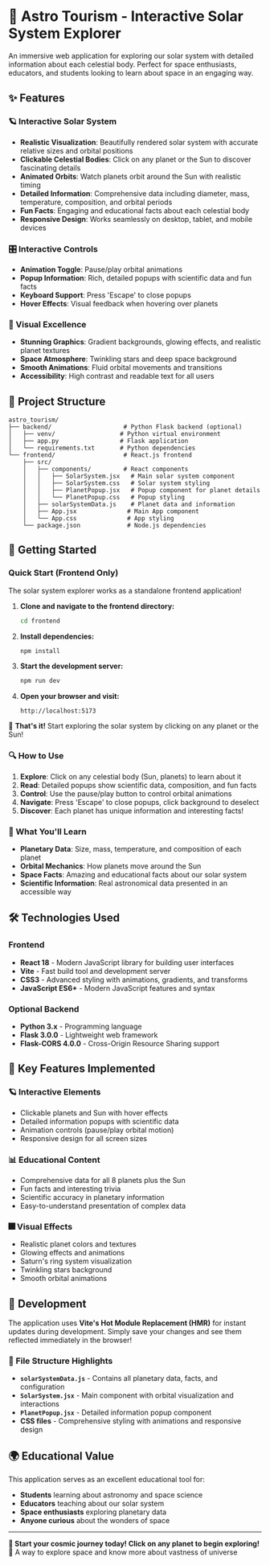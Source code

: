 # 🌌 Astro Tourism - Interactive Solar System Explorer

An immersive web application for exploring our solar system with detailed information about each celestial body. Perfect for space enthusiasts, educators, and students looking to learn about space in an engaging way.

## ✨ Features

### 🪐 Interactive Solar System
- **Realistic Visualization**: Beautifully rendered solar system with accurate relative sizes and orbital positions
- **Clickable Celestial Bodies**: Click on any planet or the Sun to discover fascinating details
- **Animated Orbits**: Watch planets orbit around the Sun with realistic timing
- **Detailed Information**: Comprehensive data including diameter, mass, temperature, composition, and orbital periods
- **Fun Facts**: Engaging and educational facts about each celestial body
- **Responsive Design**: Works seamlessly on desktop, tablet, and mobile devices

### 🎛️ Interactive Controls
- **Animation Toggle**: Pause/play orbital animations
- **Popup Information**: Rich, detailed popups with scientific data and fun facts
- **Keyboard Support**: Press 'Escape' to close popups
- **Hover Effects**: Visual feedback when hovering over planets

### 🎨 Visual Excellence
- **Stunning Graphics**: Gradient backgrounds, glowing effects, and realistic planet textures
- **Space Atmosphere**: Twinkling stars and deep space background
- **Smooth Animations**: Fluid orbital movements and transitions
- **Accessibility**: High contrast and readable text for all users

## 📱 Project Structure

```
astro_tourism/
├── backend/                    # Python Flask backend (optional)
│   ├── venv/                  # Python virtual environment
│   ├── app.py                 # Flask application
│   └── requirements.txt       # Python dependencies
└── frontend/                   # React.js frontend
    ├── src/
    │   ├── components/         # React components
    │   │   ├── SolarSystem.jsx   # Main solar system component
    │   │   ├── SolarSystem.css   # Solar system styling
    │   │   ├── PlanetPopup.jsx   # Popup component for planet details
    │   │   └── PlanetPopup.css   # Popup styling
    │   ├── solarSystemData.js    # Planet data and information
    │   ├── App.jsx              # Main App component
    │   └── App.css              # App styling
    └── package.json             # Node.js dependencies
```

## 🚀 Getting Started

### Quick Start (Frontend Only)

The solar system explorer works as a standalone frontend application!

1. **Clone and navigate to the frontend directory:**
   ```bash
   cd frontend
   ```

2. **Install dependencies:**
   ```bash
   npm install
   ```

3. **Start the development server:**
   ```bash
   npm run dev
   ```

4. **Open your browser and visit:**
   ```
   http://localhost:5173
   ```

🎉 **That's it!** Start exploring the solar system by clicking on any planet or the Sun!

### 🔍 How to Use

1. **Explore**: Click on any celestial body (Sun, planets) to learn about it
2. **Read**: Detailed popups show scientific data, composition, and fun facts
3. **Control**: Use the pause/play button to control orbital animations
4. **Navigate**: Press 'Escape' to close popups, click background to deselect
5. **Discover**: Each planet has unique information and interesting facts!

### 🎯 What You'll Learn

- **Planetary Data**: Size, mass, temperature, and composition of each planet
- **Orbital Mechanics**: How planets move around the Sun
- **Space Facts**: Amazing and educational facts about our solar system
- **Scientific Information**: Real astronomical data presented in an accessible way

## 🛠️ Technologies Used

### Frontend
- **React 18** - Modern JavaScript library for building user interfaces
- **Vite** - Fast build tool and development server
- **CSS3** - Advanced styling with animations, gradients, and transforms
- **JavaScript ES6+** - Modern JavaScript features and syntax

### Optional Backend
- **Python 3.x** - Programming language
- **Flask 3.0.0** - Lightweight web framework
- **Flask-CORS 4.0.0** - Cross-Origin Resource Sharing support

## 🎨 Key Features Implemented

### 🪐 Interactive Elements
- Clickable planets and Sun with hover effects
- Detailed information popups with scientific data
- Animation controls (pause/play orbital motion)
- Responsive design for all screen sizes

### 📊 Educational Content
- Comprehensive data for all 8 planets plus the Sun
- Fun facts and interesting trivia
- Scientific accuracy in planetary information
- Easy-to-understand presentation of complex data

### 🎆 Visual Effects
- Realistic planet colors and textures
- Glowing effects and animations
- Saturn's ring system visualization
- Twinkling stars background
- Smooth orbital animations

## 🔧 Development

The application uses **Vite's Hot Module Replacement (HMR)** for instant updates during development. Simply save your changes and see them reflected immediately in the browser!

### 📁 File Structure Highlights

- **`solarSystemData.js`** - Contains all planetary data, facts, and configuration
- **`SolarSystem.jsx`** - Main component with orbital visualization and interactions
- **`PlanetPopup.jsx`** - Detailed information popup component
- **CSS files** - Comprehensive styling with animations and responsive design

## 🌍 Educational Value

This application serves as an excellent educational tool for:
- **Students** learning about astronomy and space science
- **Educators** teaching about our solar system
- **Space enthusiasts** exploring planetary data
- **Anyone curious** about the wonders of space

---

**🌠 Start your cosmic journey today! Click on any planet to begin exploring!** 🚀
A way  to explore space and know more about vastness of universe
